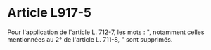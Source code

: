 # Article L917-5

Pour l'application de l'article L. 712-7, les mots : ", notamment celles mentionnées au 2° de l'article L. 711-8, "  sont supprimés.
